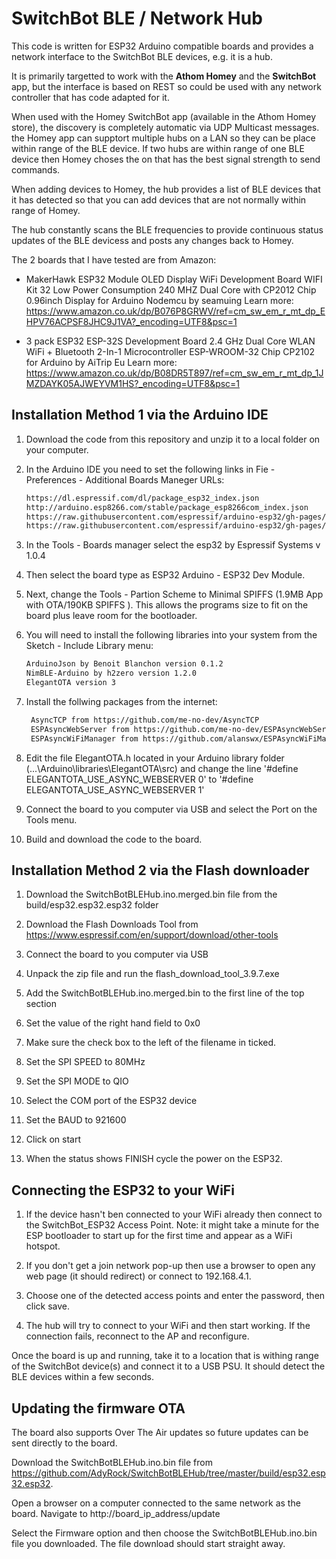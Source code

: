 # SwitchBot BLE / Network Hub

This code is written for ESP32 Arduino compatible boards and provides a network interface to the SwitchBot BLE devices, e.g. it is a hub.

It is primarily targetted to work with the **Athom Homey** and the **SwitchBot** app, but the interface is based on REST so could be used with any network controller that has code adapted for it.

When used with the Homey SwitchBot app (available in the Athom Homey store), the discovery is completely automatic via UDP Multicast messages.
the Homey app can supptort multiple hubs on a LAN so they can be place within range of the BLE device.
If two hubs are within range of one BLE device then Homey choses the on that has the best signal strength to send commands.

When adding devices to Homey, the hub provides a list of BLE devices that it has detected so that you can add devices that are not normally within range of Homey.

The hub constantly scans the BLE frequencies to provide continuous status updates of the BLE devicess and posts any changes back to Homey.

The 2 boards that I have tested are from Amazon:

* MakerHawk ESP32 Module OLED Display WiFi Development Board WIFI Kit 32 Low Power Consumption 240 MHZ Dual Core with CP2012 Chip 0.96inch Display for Arduino Nodemcu
by seamuing
Learn more: <https://www.amazon.co.uk/dp/B076P8GRWV/ref=cm_sw_em_r_mt_dp_EHPV76ACPSF8JHC9J1VA?_encoding=UTF8&psc=1>

* 3 pack ESP32 ESP-32S Development Board 2.4 GHz Dual Core WLAN WiFi + Bluetooth 2-In-1 Microcontroller ESP-WROOM-32 Chip CP2102 for Arduino
by AiTrip Eu
Learn more: <https://www.amazon.co.uk/dp/B08DR5T897/ref=cm_sw_em_r_mt_dp_1JMZDAYK05AJWEYVM1HS?_encoding=UTF8&psc=1>

## Installation Method 1 via the Arduino IDE

1. Download the code from this repository and unzip it to a local folder on your computer.
2. In the Arduino IDE you need to set the following links in Fie - Preferences - Additional Boards Maneger URLs:

    ```html
    https://dl.espressif.com/dl/package_esp32_index.json
    http://arduino.esp8266.com/stable/package_esp8266com_index.json
    https://raw.githubusercontent.com/espressif/arduino-esp32/gh-pages/package_esp32_index.json
    https://raw.githubusercontent.com/espressif/arduino-esp32/gh-pages/package_esp32_dev_index.json

    ```

3. In the Tools - Boards manager select the esp32 by Espressif Systems v 1.0.4
4. Then select the board type as ESP32 Arduino - ESP32 Dev Module.
5. Next, change the Tools - Partion Scheme to Minimal SPIFFS (1.9MB App with OTA/190KB SPIFFS ). This allows the programs size to fit on the board plus leave room for the bootloader.
6. You will need to install the following libraries into your system from the Sketch - Include Library menu:

    ```html
    ArduinoJson by Benoit Blanchon version 0.1.2
    NimBLE-Arduino by h2zero version 1.2.0
    ElegantOTA version 3
    ```

7. Install the follwing packages from the internet:

   ```html
    AsyncTCP from https://github.com/me-no-dev/AsyncTCP
    ESPAsyncWebServer from https://github.com/me-no-dev/ESPAsyncWebServer
    ESPAsyncWiFiManager from https://github.com/alanswx/ESPAsyncWiFiManager
   ```

8. Edit the file ElegantOTA.h located in your Arduino library folder (...\Arduino\libraries\ElegantOTA\src) and change the line '#define ELEGANTOTA_USE_ASYNC_WEBSERVER 0' to '#define ELEGANTOTA_USE_ASYNC_WEBSERVER 1'

9. Connect the board to you computer via USB and select the Port on the Tools menu.

10. Build and download the code to the board.


## Installation Method 2 via the Flash downloader

1. Download the SwitchBotBLEHub.ino.merged.bin file from the build/esp32.esp32.esp32 folder

2. Download the Flash Downloads Tool from https://www.espressif.com/en/support/download/other-tools

3. Connect the board to  you computer via USB

4. Unpack the zip file and run the flash_download_tool_3.9.7.exe

5. Add the SwitchBotBLEHub.ino.merged.bin to the first line of the top section

6. Set the value of the right hand field to 0x0

7. Make sure the check box to the left of the filename in ticked.

8. Set the SPI SPEED to 80MHz

9. Set the SPI MODE to QIO

10. Select the COM port of the ESP32 device

11. Set the BAUD to 921600

12. Click on start

13. When the status shows FINISH cycle the power on the ESP32.

## Connecting the ESP32 to your WiFi

1. If the device hasn't ben connected to your WiFi already then connect to the SwitchBot_ESP32 Access Point.
   Note: it might take a minute for the ESP bootloader to start up for the first time and appear as a WiFi hotspot.

2. If you don't get a join network pop-up then use a browser to open any web page (it should redirect) or connect to 192.168.4.1.

3. Choose one of the detected access points and enter the password, then click save.

4. The hub will try to connect to your WiFi and then start working. If the connection fails, reconnect to the AP and reconfigure.

Once the board is up and running, take it to a location that is withing range of the SwitchBot device(s) and connect it to a USB PSU. It should detect the BLE devices within a few seconds.

## Updating the firmware OTA

The board also supports Over The Air updates so future updates can be sent directly to the board. 

Download the SwitchBotBLEHub.ino.bin file from https://github.com/AdyRock/SwitchBotBLEHub/tree/master/build/esp32.esp32.esp32.

Open a browser on a computer connected to the same network as the board. Navigate to http://board_ip_address/update

Select the Firmware option and then choose the SwitchBotBLEHub.ino.bin file you downloaded.
The file download should start straight away.
